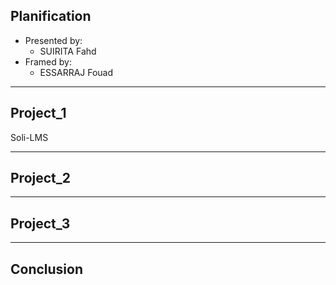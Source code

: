## **Planification**

- Presented by:
  - SUIRITA Fahd 
- Framed by:
  - ESSARRAJ Fouad

---

## **Project_1**

Soli-LMS

---

## **Project_2**

---

## **Project_3**

---

## **Conclusion**
